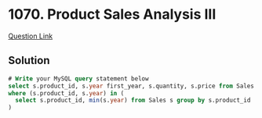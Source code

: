 # 1070. Product Sales Analysis III
[Question Link](https://leetcode.com/problems/product-sales-analysis-iii/)
## Solution
```sql
# Write your MySQL query statement below
select s.product_id, s.year first_year, s.quantity, s.price from Sales s
where (s.product_id, s.year) in (
  select s.product_id, min(s.year) from Sales s group by s.product_id
)
```
